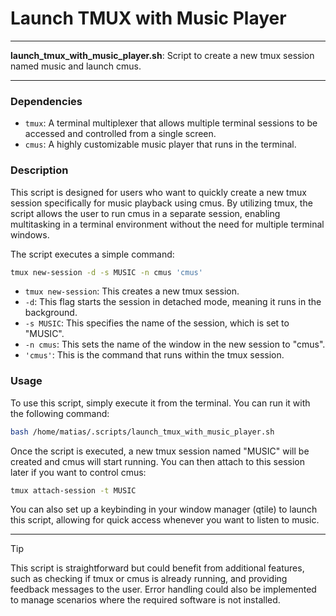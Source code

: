 # Launch TMUX with Music Player

---

**launch_tmux_with_music_player.sh**: Script to create a new tmux session named music and launch cmus.

---

### Dependencies

- `tmux`: A terminal multiplexer that allows multiple terminal sessions to be accessed and controlled from a single screen.
- `cmus`: A highly customizable music player that runs in the terminal.

### Description

This script is designed for users who want to quickly create a new tmux session specifically for music playback using cmus. By utilizing tmux, the script allows the user to run cmus in a separate session, enabling multitasking in a terminal environment without the need for multiple terminal windows. 

The script executes a simple command:

```bash
tmux new-session -d -s MUSIC -n cmus 'cmus'
```

- `tmux new-session`: This creates a new tmux session.
- `-d`: This flag starts the session in detached mode, meaning it runs in the background.
- `-s MUSIC`: This specifies the name of the session, which is set to "MUSIC".
- `-n cmus`: This sets the name of the window in the new session to "cmus".
- `'cmus'`: This is the command that runs within the tmux session.

### Usage

To use this script, simply execute it from the terminal. You can run it with the following command:

```bash
bash /home/matias/.scripts/launch_tmux_with_music_player.sh
```

Once the script is executed, a new tmux session named "MUSIC" will be created and cmus will start running. You can then attach to this session later if you want to control cmus:

```bash
tmux attach-session -t MUSIC
```

You can also set up a keybinding in your window manager (qtile) to launch this script, allowing for quick access whenever you want to listen to music.

---

> [!TIP]  
> This script is straightforward but could benefit from additional features, such as checking if tmux or cmus is already running, and providing feedback messages to the user. Error handling could also be implemented to manage scenarios where the required software is not installed.